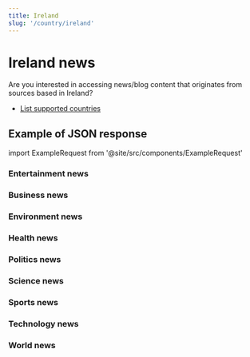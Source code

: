 ```yaml
---
title: Ireland
slug: '/country/ireland'
---
```


# Ireland news

Are you interested in accessing news/blog content that originates from sources based in Ireland?

- [List supported countries](/get-articles/countries)

## Example of JSON response

import ExampleRequest from '@site/src/components/ExampleRequest'

### Entertainment news
<ExampleRequest url="https://api.apitube.io/v1/news/articles?limit=2&category=news/Arts_and_Entertainment&country=ie"></ExampleRequest>

### Business news
<ExampleRequest url="https://api.apitube.io/v1/news/articles?limit=2&category=news/Business&country=ie"></ExampleRequest>

### Environment news
<ExampleRequest url="https://api.apitube.io/v1/news/articles?limit=2&category=news/Environment&country=ie"></ExampleRequest>

### Health news
<ExampleRequest url="https://api.apitube.io/v1/news/articles?limit=2&category=news/Health&country=ie"></ExampleRequest>

### Politics news
<ExampleRequest url="https://api.apitube.io/v1/news/articles?limit=2&category=news/Politics&country=ie"></ExampleRequest>

### Science news
<ExampleRequest url="https://api.apitube.io/v1/news/articles?limit=2&category=news/Science&country=ie"></ExampleRequest>

### Sports news
<ExampleRequest url="https://api.apitube.io/v1/news/articles?limit=2&category=news/Sports&country=ie"></ExampleRequest>

### Technology news
<ExampleRequest url="https://api.apitube.io/v1/news/articles?limit=2&category=news/Technology&country=ie"></ExampleRequest>

### World news
<ExampleRequest url="https://api.apitube.io/v1/news/articles?limit=2&category=news/World&country=ie"></ExampleRequest>
